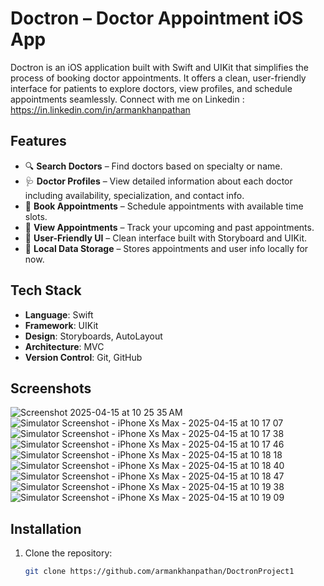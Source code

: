 # Doctron – Doctor Appointment iOS App

Doctron is an iOS application built with Swift and UIKit that simplifies the process of booking doctor appointments. It offers a clean, user-friendly interface for patients to explore doctors, view profiles, and schedule appointments seamlessly.
Connect with me on Linkedin : https://in.linkedin.com/in/armankhanpathan
## Features

- 🔍 **Search Doctors** – Find doctors based on specialty or name.
- 🩺 **Doctor Profiles** – View detailed information about each doctor including availability, specialization, and contact info.
- 📅 **Book Appointments** – Schedule appointments with available time slots.
- 📖 **View Appointments** – Track your upcoming and past appointments.
- 🧭 **User-Friendly UI** – Clean interface built with Storyboard and UIKit.
- 💾 **Local Data Storage** – Stores appointments and user info locally for now.

## Tech Stack

- **Language**: Swift
- **Framework**: UIKit
- **Design**: Storyboards, AutoLayout
- **Architecture**: MVC
- **Version Control**: Git, GitHub

## Screenshots

![Screenshot 2025-04-15 at 10 25 35 AM](https://github.com/user-attachments/assets/34831775-cbd6-4ee4-8a4d-c8f0eb524219)
![Simulator Screenshot - iPhone Xs Max - 2025-04-15 at 10 17 07](https://github.com/user-attachments/assets/d71554a3-97da-4977-acee-16bc4e3a7391)
![Simulator Screenshot - iPhone Xs Max - 2025-04-15 at 10 17 38](https://github.com/user-attachments/assets/307da338-c591-4e35-bdf5-9381009e04a8)
![Simulator Screenshot - iPhone Xs Max - 2025-04-15 at 10 17 46](https://github.com/user-attachments/assets/2bd93235-ac4e-4faa-a2f0-43455e830904)
![Simulator Screenshot - iPhone Xs Max - 2025-04-15 at 10 18 18](https://github.com/user-attachments/assets/324b59b1-f823-4f80-92e1-3488dc7e042d)
![Simulator Screenshot - iPhone Xs Max - 2025-04-15 at 10 18 40](https://github.com/user-attachments/assets/c070de3d-0153-4e97-b1ae-9a703aac53fa)
![Simulator Screenshot - iPhone Xs Max - 2025-04-15 at 10 18 47](https://github.com/user-attachments/assets/594afe31-b965-439e-9ae2-02e6b15c7495)
![Simulator Screenshot - iPhone Xs Max - 2025-04-15 at 10 19 38](https://github.com/user-attachments/assets/9ebb6d08-087d-404f-b416-3cae199e7fe1)
![Simulator Screenshot - iPhone Xs Max - 2025-04-15 at 10 19 09](https://github.com/user-attachments/assets/f6652bcb-6a12-45d5-a2bd-0043026b6765)


## Installation

1. Clone the repository:
   ```bash
   git clone https://github.com/armankhanpathan/DoctronProject1
